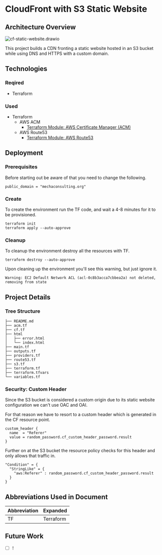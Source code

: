 # CloudFront with S3 Static Website

## Architecture Overview

![cf-static-website.drawio](file:///Users/davaba/git-repos/portfolio-cloud-projects/aws-cf-with-s3-static-website/images/cf-static-website.drawio.png)

This project builds a CDN fronting a static website hosted in an S3 bucket while using DNS and HTTPS with a custom domain.

## Technologies

### Reqired

- Terraform

### Used

- Terraform
  - AWS ACM
    - [Terraform Module: AWS Certificate Manager (ACM)](https://registry.terraform.io/modules/terraform-aws-modules/acm/aws/latest)
  - AWS Route53
    - [Terraform Module: AWS Route53](https://registry.terraform.io/modules/terraform-aws-modules/route53/aws/latest)

## Deployment

### Prerequisites

Before starting out be aware of that you need to change the following.

```shell
public_domain = "mechaconsulting.org"
```

### Create

To create the environment run the TF code, and wait a 4-8 minutes for it to be provisioned.

```shell
terraform init
terraform apply --auto-approve
```

### Cleanup

To cleanup the environment destroy all the resources with TF.

```shell
terraform destroy --auto-approve
```

Upon cleaning up the environment you'll see this warning, but just ignore it.

```shell
Warning: EC2 Default Network ACL (acl-0c8b3acca7cbbea2a) not deleted, removing from state
```

## Project Details

### Tree Structure

``````shell
├── README.md
├── acm.tf
├── cf.tf
├── html
│   ├── error.html
│   └── index.html
├── main.tf
├── outputs.tf
├── providers.tf
├── route53.tf
├── s3.tf
├── terraform.tf
├── terraform.tfvars
└── variables.tf
``````

### Security: Custom Header

Since the S3 bucket is considered a custom origin due to its static website configuration we can't use OAC and OAI.

For that reason we have to resort to a custom header which is generated in the CF resource point.

```shell
custom_header {
  name  = "Referer"
  value = random_password.cf_custom_header_password.result
}
```

Further on at the S3 bucket the resource policy checks for this header and only allows that traffic in.

```shell
"Condition" = {
  "StringLike" = {
    "aws:Referer" : random_password.cf_custom_header_password.result
  }
}
```

## Abbreviations Used in Document

| Abbreviation | Expanded  |
| ------------ | --------- |
| TF           | Terraform |

## Future Work

- [ ] !
